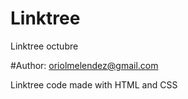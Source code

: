 # Linktree
Linktree octubre

#Author: oriolmelendez@gmail.com

Linktree code made with HTML and CSS
